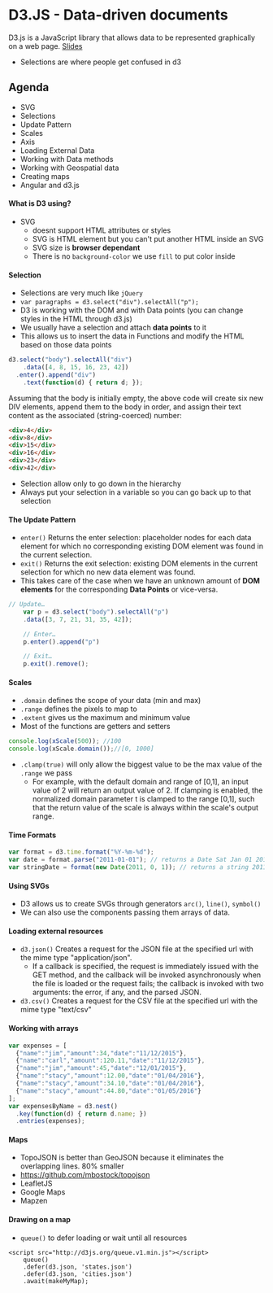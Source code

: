 # D3.JS - Data-driven documents
D3.js is a JavaScript library that allows data to be represented graphically on a web page. 
[Slides](http://yonet.github.io/d3-codeclass/#/)

* Selections are where people get confused in d3

## Agenda
* SVG
* Selections
* Update Pattern
* Scales
* Axis
* Loading External Data
* Working with Data methods
* Working with Geospatial data
* Creating maps
* Angular and d3.js


#### What is D3 using?
* SVG
    * doesnt support HTML attributes or styles
    * SVG is HTML element but you can't put another HTML inside an SVG
    * SVG size is **browser dependant**
    * There is no `background-color` we use `fill` to put color inside

#### Selection
* Selections are very much like `jQuery`
* `var paragraphs = d3.select("div").selectAll("p");` 
* D3 is working with the DOM and with Data points (you can change styles in the HTML through d3.js)
* We usually have a selection and attach **data points** to it
* This allows us to insert the data in Functions and modify the HTML based on those data points

```JavaScript
d3.select("body").selectAll("div")
    .data([4, 8, 15, 16, 23, 42])
  .enter().append("div")
    .text(function(d) { return d; });
```
Assuming that the body is initially empty, the above code will create six new DIV elements, append them to the body in order, and assign their text content as the associated (string-coerced) number:
```HTML
<div>4</div>
<div>8</div>
<div>15</div>
<div>16</div>
<div>23</div>
<div>42</div>
```

* Selection allow only to go down in the hierarchy
* Always put your selection in a variable so you can go back up to that selection

#### The Update Pattern
* `enter()` Returns the enter selection: placeholder nodes for each data element for which no corresponding existing DOM element was found in the current selection.
* `exit()` Returns the exit selection: existing DOM elements in the current selection for which no new data element was found.
* This takes care of the case when we have an unknown amount of **DOM elements** for the corresponding **Data Points** or vice-versa.

``` JavaScript
// Update…
    var p = d3.select("body").selectAll("p")
    .data([3, 7, 21, 31, 35, 42]);

    // Enter…
    p.enter().append("p")

    // Exit…
    p.exit().remove();
```

#### Scales
* `.domain` defines the scope of your data (min and max)
* `.range` defines the pixels to map to
* `.extent` gives us the maximum and minimum value
* Most of the functions are getters and setters
```JavaScript
console.log(xScale(500)); //100
console.log(xScale.domain());//[0, 1000]
```

* `.clamp(true)` will only allow the biggest value to be the max value of the `.range` we pass
    * For example, with the default domain and range of [0,1], an input value of 2 will return an output value of 2. If clamping is enabled, the normalized domain parameter t is clamped to the range [0,1], such that the return value of the scale is always within the scale's output range.

#### Time Formats
```JavaScript
var format = d3.time.format("%Y-%m-%d");
var date = format.parse("2011-01-01"); // returns a Date Sat Jan 01 2011 00:00:00 GMT-0800 (PST)
var stringDate = format(new Date(2011, 0, 1)); // returns a string 2011-01-01

```

#### Using SVGs
* D3 allows us to create SVGs through generators `arc()`, `line()`, `symbol()`
* We can also use the components passing them arrays of data.

#### Loading external resources
* `d3.json()` Creates a request for the JSON file at the specified url with the mime type "application/json". 
    * If a callback is specified, the request is immediately issued with the GET method, and the callback will be invoked asynchronously when the file is loaded or the request fails; the callback is invoked with two arguments: the error, if any, and the parsed JSON.
* `d3.csv()` Creates a request for the CSV file at the specified url with the mime type "text/csv"

#### Working with arrays
```JavaScript
var expenses = [
  {"name":"jim","amount":34,"date":"11/12/2015"},
  {"name":"carl","amount":120.11,"date":"11/12/2015"},
  {"name":"jim","amount":45,"date":"12/01/2015"},
  {"name":"stacy","amount":12.00,"date":"01/04/2016"},
  {"name":"stacy","amount":34.10,"date":"01/04/2016"},
  {"name":"stacy","amount":44.80,"date":"01/05/2016"}
];
var expensesByName = d3.nest()
  .key(function(d) { return d.name; })
  .entries(expenses);

```

#### Maps
* TopoJSON is better than GeoJSON because it eliminates the overlapping lines. 80% smaller
* https://github.com/mbostock/topojson
* LeafletJS
* Google Maps
* Mapzen

#### Drawing on a map
* `queue()` to defer loading or wait until all resources 
```
<script src="http://d3js.org/queue.v1.min.js"></script>
    queue()
    .defer(d3.json, 'states.json')
    .defer(d3.json, 'cities.json')
    .await(makeMyMap);
```








